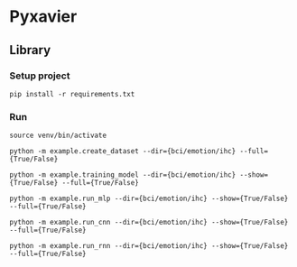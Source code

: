 # Pyxavier

## Library

### Setup project

    pip install -r requirements.txt

### Run

    source venv/bin/activate

    python -m example.create_dataset --dir={bci/emotion/ihc} --full={True/False}

    python -m example.training_model --dir={bci/emotion/ihc} --show={True/False} --full={True/False}

    python -m example.run_mlp --dir={bci/emotion/ihc} --show={True/False} --full={True/False}

    python -m example.run_cnn --dir={bci/emotion/ihc} --show={True/False} --full={True/False}

    python -m example.run_rnn --dir={bci/emotion/ihc} --show={True/False} --full={True/False}
 

